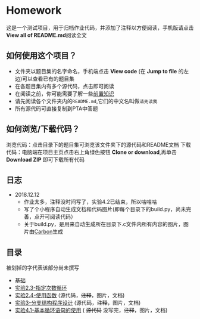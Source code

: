 # Homework
  这是一个测试项目，用于归档作业代码，并添加了注释以方便阅读，手机版请点击**View all of README.md**阅读全文

## 如何使用这个项目？
- 文件夹以题目集的名字命名，手机端点击 **View code** (在 **Jump to file** 的左边)可以查看已有的题目集
- 在各题目集内有多个源代码，点击即可阅读
- 在阅读之前，你可能需要了解一些[前置知识](./前置基础)
- 请先阅读各个文件夹内的`README.md`,它们的中文名叫做`请先读我`
- 所有源代码可直接复制到PTA中答题

## 如何浏览/下载代码？
  浏览代码：点击目录下的题目集可浏览该文件夹下的源代码和README文档
  下载代码：电脑端在项目主页点击右上角绿色按钮 **Clone or download**,再单击 **Download ZIP** 即可下载所有代码
## 日志
- 2018.12.12
	+ 作业太多，注释没时间写了，实验4.2已结束，所以咕咕咕
	+ 写了个小程序自动生成文档和代码图片(即每个目录下的build.py，尚未完善，点开可阅读代码）
	+ 关于build.py，是用来自动生成所在目录下.c文件内所有内容的图片，图片由[Carbon](https://github.com/dawnlabs/carbon)生成

## 目录
被划掉的字代表该部分尚未撰写
* [基础](./前置基础/README.md)
* [实验2.3-指定次数循环](./实验2.3-指定次数循环)
* [实验2.4-使用函数](./实验2.4-使用函数) (源代码，~~注释~~，图片，文档)
* [实验3-分支结构程序设计](./实验3-分支结构程序设计) (源代码，~~注释~~，图片，文档)
* [实验4.1-基本循环语句的使用](./实验4.1-基本循环语句的使用) ( ~~源代码~~ 没写完，~~注释~~，图片，文档)
